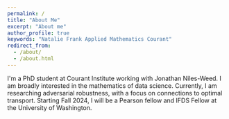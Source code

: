 ```yaml
---
permalink: /
title: "About Me"
excerpt: "About me"
author_profile: true
keywords: "Natalie Frank Applied Mathematics Courant"
redirect_from: 
  - /about/
  - /about.html
---
```

<head>
   <meta name="keywords" content="Natalie Frank Applied Mathematics Courant">
</head>


I'm a PhD student at Courant Institute working with Jonathan Niles-Weed. I am broadly interested in the mathematics of data science. Currently, I am researching adversarial robustness, with a focus on connections to optimal transport. Starting Fall 2024, I will be a Pearson fellow and  IFDS Fellow at the University of Washington.
